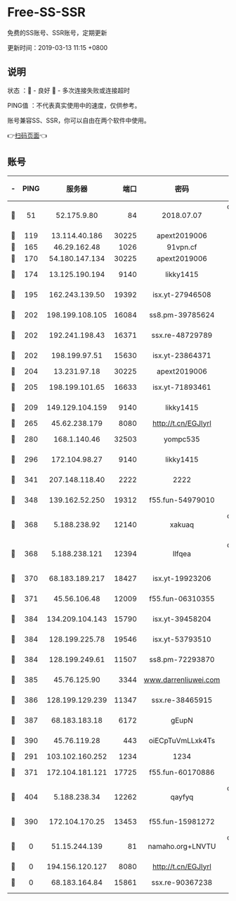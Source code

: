 # Free-SS-SSR

免费的SS账号、SSR账号，定期更新

更新时间：2019-03-13 11:15 +0800

## 说明

状态     ：🙂 - 良好 🙁 - 多次连接失败或连接超时

PING值   ：不代表真实使用中的速度，仅供参考。

账号兼容SS、SSR，你可以自由在两个软件中使用。

👉[扫码页面](https://liesauer.github.io/Free-SS-SSR/)👈

## 账号

|-|PING|服务器|端口|密码|加密方式|区域|
|:----:|:----:|:-----:|-----:|:----:|:----:|:----:|
|🙂|51|52.175.9.80|84|2018.07.07|chacha20-ietf-poly1305|HK|
|🙂|119|13.114.40.186|30225|apext2019006|chacha20|JP|
|🙂|165|46.29.162.48|1026|91vpn.cf|rc4-md5|RU|
|🙂|170|54.180.147.134|30225|apext2019006|chacha20|KR|
|🙂|174|13.125.190.194|9140|likky1415|aes-256-cfb|KR|
|🙂|195|162.243.139.50|19392|isx.yt-27946508|aes-256-cfb|US|
|🙂|202|198.199.108.105|16084|ss8.pm-39785624|aes-256-cfb|US|
|🙂|202|192.241.198.43|16371|ssx.re-48729789|aes-256-cfb|US|
|🙂|202|198.199.97.51|15630|isx.yt-23864371|aes-256-cfb|US|
|🙂|204|13.231.97.18|30225|apext2019006|chacha20|JP|
|🙂|205|198.199.101.65|16633|isx.yt-71893461|aes-256-cfb|US|
|🙂|209|149.129.104.159|9140|likky1415|aes-256-cfb|HK|
|🙂|265|45.62.238.179|8080|http://t.cn/EGJIyrl|rc4-md5|CA|
|🙂|280|168.1.140.46|32503|yompc535|aes-256-cfb|AU|
|🙂|296|172.104.98.27|9140|likky1415|aes-256-cfb|JP|
|🙂|341|207.148.118.40|2222|2222|aes-256-cfb|SG|
|🙂|348|139.162.52.250|19312|f55.fun-54979010|aes-256-cfb|SG|
|🙂|368|5.188.238.92|12140|xakuaq|chacha20-ietf-poly1305|BR|
|🙂|368|5.188.238.121|12394|llfqea|chacha20-ietf-poly1305|BR|
|🙂|370|68.183.189.217|18427|isx.yt-19923206|aes-256-cfb|SG|
|🙂|371|45.56.106.48|12009|f55.fun-06310355|aes-256-cfb|US|
|🙂|384|134.209.104.143|15790|isx.yt-39458204|aes-256-cfb|SG|
|🙂|384|128.199.225.78|19546|isx.yt-53793510|aes-256-cfb|SG|
|🙂|384|128.199.249.61|11507|ss8.pm-72293870|aes-256-cfb|SG|
|🙂|385|45.76.125.90|3344|www.darrenliuwei.com|aes-256-cfb|AU|
|🙂|386|128.199.129.239|11347|ssx.re-38465915|aes-256-cfb|SG|
|🙂|387|68.183.183.18|6172|gEupN|aes-256-cfb|SG|
|🙂|390|45.76.119.28|443|oiECpTuVmLLxk4Ts|aes-256-cfb|AU|
|🙂|291|103.102.160.252|1234|1234|rc4-md5|JP|
|🙂|371|172.104.181.121|17725|f55.fun-60170886|aes-256-cfb|SG|
|🙂|404|5.188.238.34|12262|qayfyq|chacha20-ietf-poly1305|BR|
|🙁|390|172.104.170.25|13453|f55.fun-15981272|aes-256-cfb|SG|
|🙁|0|51.15.244.139|81|namaho.org+LNVTU|chacha20-ietf-poly1305|FR|
|🙁|0|194.156.120.127|8080|http://t.cn/EGJIyrl|rc4-md5|RU|
|🙁|0|68.183.164.84|15861|ssx.re-90367238|aes-256-cfb|US|
